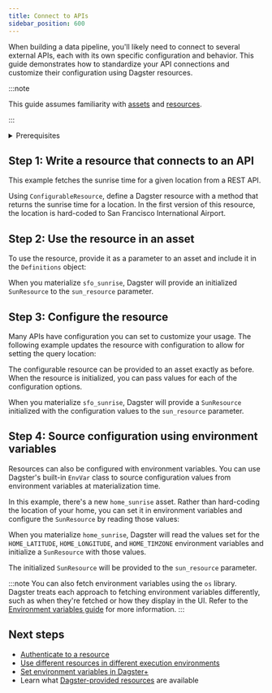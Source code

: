 ```yaml
---
title: Connect to APIs
sidebar_position: 600
---
```


When building a data pipeline, you'll likely need to connect to several external APIs, each with its own specific configuration and behavior. This guide demonstrates how to standardize your API connections and customize their configuration using Dagster resources.

:::note

This guide assumes familiarity with [assets](/guides/build/assets/) and [resources](/guides/build/external-resources-and-systems/connect/resources).

:::



<details>
  <summary>Prerequisites</summary>

To run the example code in this article, you will need to install the `requests` library:
    ```bash
    pip install requests
    ```

</details>

## Step 1: Write a resource that connects to an API

This example fetches the sunrise time for a given location from a REST API.

Using `ConfigurableResource`, define a Dagster resource with a method that returns the sunrise time for a location. In the first version of this resource, the location is hard-coded to San Francisco International Airport.

<CodeExample filePath="guides/external-systems/apis/minimal_resource.py" language="python" />

## Step 2: Use the resource in an asset

To use the resource, provide it as a parameter to an asset and include it in the `Definitions` object:

<CodeExample filePath="guides/external-systems/apis/use_minimal_resource_in_asset.py" language="python" />

When you materialize `sfo_sunrise`, Dagster will provide an initialized `SunResource` to the `sun_resource` parameter.

## Step 3: Configure the resource

Many APIs have configuration you can set to customize your usage. The following example updates the resource with configuration to allow for setting the query location:

<CodeExample filePath="guides/external-systems/apis/use_configurable_resource_in_asset.py" language="python" />

The configurable resource can be provided to an asset exactly as before. When the resource is initialized, you can pass values for each of the configuration options.

When you materialize `sfo_sunrise`, Dagster will provide a `SunResource` initialized with the configuration values to the `sun_resource` parameter.

## Step 4: Source configuration using environment variables

Resources can also be configured with environment variables. You can use Dagster's built-in `EnvVar` class to source configuration values from environment variables at materialization time.

In this example, there's a new `home_sunrise` asset. Rather than hard-coding the location of your home, you can set it in environment variables and configure the `SunResource` by reading those values:

<CodeExample filePath="guides/external-systems/apis/env_var_configuration.py" language="python" />

When you materialize `home_sunrise`, Dagster will read the values set for the `HOME_LATITUDE`, `HOME_LONGITUDE`, and `HOME_TIMZONE` environment variables and initialize a `SunResource` with those values.

The initialized `SunResource` will be provided to the `sun_resource` parameter.

:::note
You can also fetch environment variables using the `os` library. Dagster treats each approach to fetching environment variables differently, such as when they're fetched or how they display in the UI. Refer to the [Environment variables guide](/todo) for more information.
:::

## Next steps

- [Authenticate to a resource](/todo)
- [Use different resources in different execution environments](/todo)
- [Set environment variables in Dagster+](/todo)
- Learn what [Dagster-provided resources](/todo) are available
